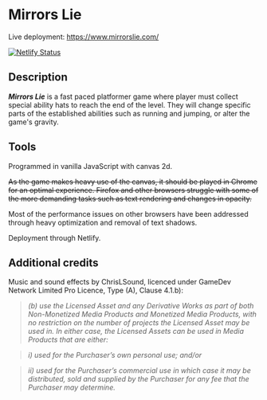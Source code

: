 # Mirrors Lie


Live deployment: https://www.mirrorslie.com/

[![Netlify Status](https://api.netlify.com/api/v1/badges/c701a746-cc3f-436f-a87e-85edc0c1680c/deploy-status)](https://app.netlify.com/sites/mirrors-lie/deploys)


## Description
_**Mirrors Lie**_ is a fast paced platformer game where player must collect special ability hats to reach the end of the level. They will change specific parts of the established abilities such as running and jumping, or alter the game's gravity.

## Tools
Programmed in vanilla JavaScript with canvas 2d. 

~~As the game makes heavy use of the canvas, it should be played in Chrome for an optimal experience. Firefox and other browsers struggle with some of the more demanding tasks such as text rendering and changes in opacity.~~

Most of the performance  issues on other browsers have been addressed through heavy optimization and removal of text shadows. 

Deployment through Netlify.

## Additional credits
Music and sound effects by ChrisLSound, licenced under GameDev Network Limited Pro Licence, Type (A), Clause 4.1.b):

>_(b) use the Licensed Asset and any Derivative Works as part of both Non-Monetized Media Products and Monetized Media Products, with no restriction on the number of projects the Licensed Asset may be used in. In either case, the Licensed Assets can be used in Media Products that are either:_

>_i) used for the Purchaser’s own personal use; and/or_

>_ii) used for the Purchaser’s commercial use in which case it may be distributed, sold and supplied by the Purchaser for any fee that the Purchaser may determine._
